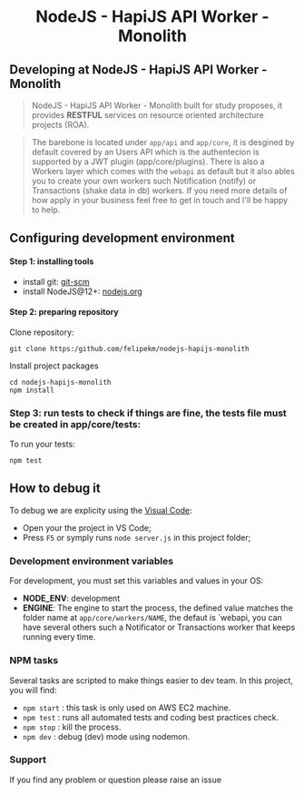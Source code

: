 <p align="center">
  <h1 align="center">NodeJS - HapiJS API Worker - Monolith</h1>
</p>

## Developing at NodeJS - HapiJS API Worker - Monolith

> NodeJS - HapiJS API Worker - Monolith built for study proposes, it provides **RESTFUL** services on resource oriented architecture projects (ROA).

> The barebone is located under `app/api` and `app/core`, it is desgined by default covered by an Users API which is the authentecion is supported by a JWT plugin (app/core/plugins). There is also a Workers layer which comes with the `webapi` as default but it also ables you to create your own workers such Notification (notify) or Transactions (shake data in db) workers. If you need more details of how apply in your business feel free to get in touch and I'll be happy to help.

## Configuring development environment

#### Step 1: installing tools

* install git: [git-scm](http://git-scm.com/)
* install NodeJS@12+: [nodejs.org](http://nodejs.org)

#### Step 2: preparing repository

Clone repository:
```
git clone https:/github.com/felipekm/nodejs-hapijs-monolith
```

Install project packages
```
cd nodejs-hapijs-monolith
npm install
```
### Step 3: run tests to check if things are fine, the tests file must be created in app/core/tests:

To run your tests:
```
npm test
```

## How to debug it

To debug we are explicity using the [Visual Code](https://code.visualstudio.com/):

* Open your the project in VS Code;
* Press `F5` or symply runs `node server.js` in this project folder;

### Development environment variables

For development, you must set this variables and values in your OS:
  * __NODE_ENV__: development
  * __ENGINE__: The engine to start the process, the defined value matches the folder name at `app/core/workers/NAME`, the defaut is `webapi, you can have several others such a Notificator or Transactions worker that keeps running every time.

### NPM tasks

Several tasks are scripted to make things easier to dev team. In this project, you will find:
  * ```npm start```     : this task is only used on AWS EC2 machine.
  * ```npm test```      : runs all automated tests and coding best practices check.
  * ```npm stop```      : kill the process.
  * ```npm dev```       : debug (dev) mode using nodemon.

### Support

If you find any problem or question please raise an issue
